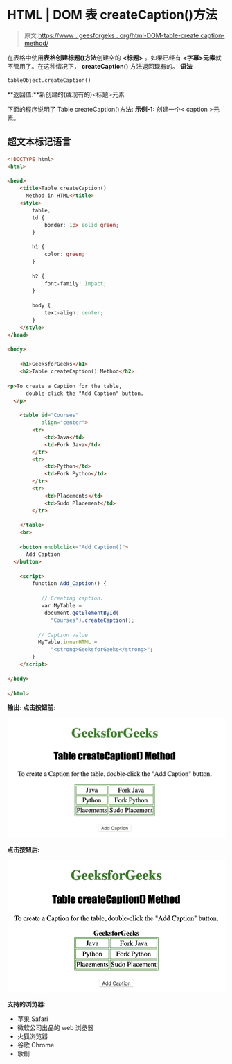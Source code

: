 # HTML | DOM 表 createCaption()方法

> 原文:[https://www . geesforgeks . org/html-DOM-table-create caption-method/](https://www.geeksforgeeks.org/html-dom-table-createcaption-method/)

在表格中使用**表格创建标题()方法**创建空的 **<标题>** 。如果已经有 **<字幕>元素**就不管用了。在这种情况下， **createCaption()** 方法返回现有的。
**语法**

```html
tableObject.createCaption()
```

**返回值:**新创建的(或现有的)<标题>元素

下面的程序说明了 Table createCaption()方法:
**示例-1:** 创建一个< caption >元素。

## 超文本标记语言

```html
<!DOCTYPE html>
<html>

<head>
    <title>Table createCaption()
      Method in HTML</title>
    <style>
        table,
        td {
            border: 1px solid green;
        }

        h1 {
            color: green;
        }

        h2 {
            font-family: Impact;
        }

        body {
            text-align: center;
        }
    </style>
</head>

<body>

    <h1>GeeksforGeeks</h1>
    <h2>Table createCaption() Method</h2>

<p>To create a Caption for the table,
      double-click the "Add Caption" button.
  </p>

    <table id="Courses"
           align="center">
        <tr>
            <td>Java</td>
            <td>Fork Java</td>
        </tr>
        <tr>
            <td>Python</td>
            <td>Fork Python</td>
        </tr>
        <tr>
            <td>Placements</td>
            <td>Sudo Placement</td>
        </tr>

    </table>
    <br>

    <button ondblclick="Add_Caption()">
      Add Caption
  </button>

    <script>
        function Add_Caption() {

           // Creating caption.
           var MyTable =
            document.getElementById(
              "Courses").createCaption();

          // Caption value.
          MyTable.innerHTML =
              "<strong>GeeksforGeeks</strong>";
        }
    </script>

</body>

</html>
```

**输出:**
**点击按钮前:**

![](img/ee5524b7fd4e562372712a70d6e20f6b.png)

**点击按钮后:**

![](img/ba0e35a44eb98074aa194f1a5c3e93e7.png)

**支持的浏览器:**

*   苹果 Safari
*   微软公司出品的 web 浏览器
*   火狐浏览器
*   谷歌 Chrome
*   歌剧